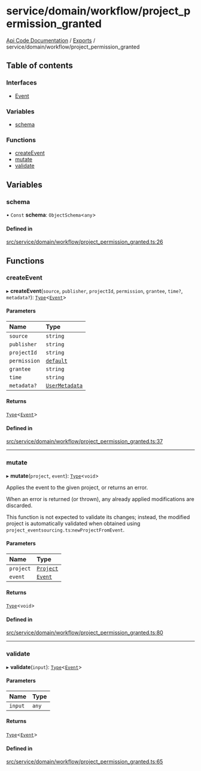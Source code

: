 # service/domain/workflow/project\_permission\_granted
 
[Api Code Documentation](../README.md) / [Exports](../modules.md) / service/domain/workflow/project\_permission\_granted

## Table of contents

### Interfaces

- [Event](../interfaces/service_domain_workflow_project_permission_granted.Event.md)

### Variables

- [schema](service_domain_workflow_project_permission_granted.md#schema)

### Functions

- [createEvent](service_domain_workflow_project_permission_granted.md#createevent)
- [mutate](service_domain_workflow_project_permission_granted.md#mutate)
- [validate](service_domain_workflow_project_permission_granted.md#validate)

## Variables

### schema

• `Const` **schema**: `ObjectSchema`\<`any`\>

#### Defined in

[src/service/domain/workflow/project_permission_granted.ts:26](https://github.com/openkfw/TruBudget/blob/e3c318d/api/src/service/domain/workflow/project_permission_granted.ts#L26)

## Functions

### createEvent

▸ **createEvent**(`source`, `publisher`, `projectId`, `permission`, `grantee`, `time?`, `metadata?`): [`Type`](result.md#type)\<[`Event`](../interfaces/service_domain_workflow_project_permission_granted.Event.md)\>

#### Parameters

| Name | Type |
| :------ | :------ |
| `source` | `string` |
| `publisher` | `string` |
| `projectId` | `string` |
| `permission` | [`default`](authz_intents.md#default) |
| `grantee` | `string` |
| `time` | `string` |
| `metadata?` | [`UserMetadata`](service_domain_metadata.md#usermetadata) |

#### Returns

[`Type`](result.md#type)\<[`Event`](../interfaces/service_domain_workflow_project_permission_granted.Event.md)\>

#### Defined in

[src/service/domain/workflow/project_permission_granted.ts:37](https://github.com/openkfw/TruBudget/blob/e3c318d/api/src/service/domain/workflow/project_permission_granted.ts#L37)

___

### mutate

▸ **mutate**(`project`, `event`): [`Type`](result.md#type)\<`void`\>

Applies the event to the given project, or returns an error.

When an error is returned (or thrown), any already applied modifications are
discarded.

This function is not expected to validate its changes; instead, the modified project
is automatically validated when obtained using
`project_eventsourcing.ts`:`newProjectFromEvent`.

#### Parameters

| Name | Type |
| :------ | :------ |
| `project` | [`Project`](../interfaces/service_domain_workflow_project.Project.md) |
| `event` | [`Event`](../interfaces/service_domain_workflow_project_permission_granted.Event.md) |

#### Returns

[`Type`](result.md#type)\<`void`\>

#### Defined in

[src/service/domain/workflow/project_permission_granted.ts:80](https://github.com/openkfw/TruBudget/blob/e3c318d/api/src/service/domain/workflow/project_permission_granted.ts#L80)

___

### validate

▸ **validate**(`input`): [`Type`](result.md#type)\<[`Event`](../interfaces/service_domain_workflow_project_permission_granted.Event.md)\>

#### Parameters

| Name | Type |
| :------ | :------ |
| `input` | `any` |

#### Returns

[`Type`](result.md#type)\<[`Event`](../interfaces/service_domain_workflow_project_permission_granted.Event.md)\>

#### Defined in

[src/service/domain/workflow/project_permission_granted.ts:65](https://github.com/openkfw/TruBudget/blob/e3c318d/api/src/service/domain/workflow/project_permission_granted.ts#L65)
